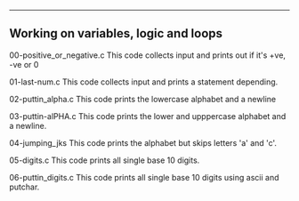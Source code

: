 -------------------------------------
Working on variables, logic and loops
-------------------------------------

00-positive_or_negative.c
This code collects input and prints out if it's +ve, -ve or 0

01-last-num.c
This code collects input and prints a statement depending.

02-puttin_alpha.c
This code prints the lowercase alphabet and a newline

03-puttin-alPHA.c
This code prints the lower and upppercase alphabet and a newline.

04-jumping_jks
This code prints the alphabet but skips letters 'a' and 'c'.

05-digits.c
This code prints all single base 10 digits.

06-puttin_digits.c
This code prints all single base 10 digits using ascii and putchar.